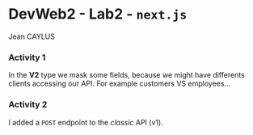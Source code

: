 # DevWeb2 - Lab2 - `next.js`

Jean CAYLUS

### Activity 1

In the **V2** type we mask some fields, because we might have differents clients accessing our API. For example customers VS employees...

### Activity 2

I added a `POST` endpoint to the *classic* API (v1).